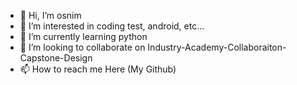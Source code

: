 - 👋 Hi, I’m osnim
- 👀 I’m interested in coding test, android, etc...
- 🌱 I’m currently learning python
- 💞️ I’m looking to collaborate on Industry-Academy-Collaboraiton-Capstone-Design
- 📫 How to reach me Here (My Github)

<!---
osnim/osnim is a ✨ special ✨ repository because its `README.md` (this file) appears on your GitHub profile.
You can click the Preview link to take a look at your changes.
--->

